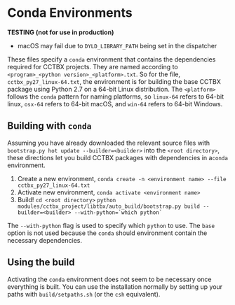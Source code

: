 # Conda Environments

**TESTING (not for use in production)**
- macOS may fail due to ```DYLD_LIBRARY_PATH``` being set in the dispatcher

These files specify a ```conda``` environment that contains the dependencies required for CCTBX projects. They are named according to ```<program>_<python version>_<platform>.txt```. So for the file, ```cctbx_py27_linux-64.txt```, the environment is for building the base CCTBX package using Python 2.7 on a 64-bit Linux distribution. The ```<platform>``` follows the ```conda``` pattern for naming platforms, so ```linux-64``` refers to 64-bit linux, ```osx-64``` refers to 64-bit macOS, and ```win-64``` refers to 64-bit Windows.
## Building with ```conda```
Assuming you have already downloaded the relevant source files with ```bootstrap.py hot update --builder=<builder>``` into the ```<root directory>```, these directions let you build CCTBX packages with dependencies in a```conda``` environment.

1) Create a new environment,
```conda create -n <environment name> --file cctbx_py27_linux-64.txt```
2) Activate new environment,
```conda activate <environment name>```
3) Build!
```cd <root directory>```
```python modules/cctbx_project/libtbx/auto_build/bootstrap.py build --builder=<builder> --with-python=`which python` ```

The ```--with-python``` flag is used to specify which ```python``` to use. The ```base``` option is not used because the ```conda``` should environment contain the necessary dependencies.
## Using the build
Activating the ```conda``` environment does not seem to be necessary once everything is built. You can use the installation normally by setting up your paths with ```build/setpaths.sh``` (or the ```csh``` equivalent).
